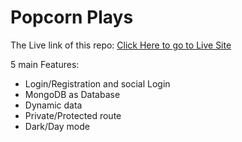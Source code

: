 # Popcorn Plays

The Live link of this repo:
[Click Here to go to Live Site](https://popcorn-plays.web.app)

5  main Features:
- Login/Registration and social Login
- MongoDB as Database
- Dynamic data
- Private/Protected route
- Dark/Day mode

